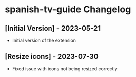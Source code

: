 # spanish-tv-guide Changelog

## [Initial Version] - 2023-05-21
- Initial version of the extension

## [Resize icons] - 2023-07-30
- Fixed issue with icons not being resized correctly